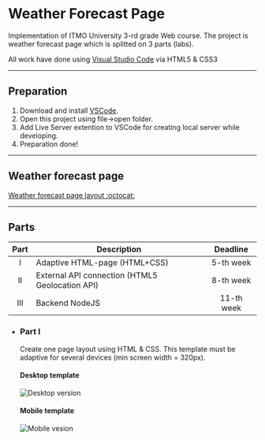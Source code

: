 # Weather Forecast Page

Implementation of ITMO University 3-rd grade Web course. The project is weather forecast page which is splitted on 3 parts (labs).

All work have done using [Visual Studio Code]((https://code.visualstudio.com/)) via HTML5 & CSS3

---
## Preparation
1. Download and install [VSCode](https://code.visualstudio.com/).
2. Open this project using file->open folder.
3. Add Live Server extention to VSCode for creating local server while developing.
4. Preparation done!
---
## Weather forecast page
[Weather forecast page layout :octocat:](https://frexile.github.io/Weather_Forecast_Page/)

---
## Parts
| Part | Description           | Deadline |
|:-------:| ----------------------------------| :---------:|
| I     | Adaptive HTML-page (HTML+CSS) | 5-th week |
| II     | External API connection (HTML5 Geolocation API) | 8-th week |
| III    | Backend NodeJS | 11-th week |

*  ### **Part I**
    Create one page layout using HTML & CSS. This template must be adaptive for several devices (min screen width = 320px). 
    
    #### **Desktop template**
    ![Desktop version](https://sun9-14.userapi.com/impg/j4w8Ji-RKpDef0AQaIwtxgFVcO5low3zNYd6JA/T-La3Jh7Iqg.jpg?size=850x1080&quality=96&sign=180ff84d3b5c713fd61de8bc02f742e0&type=album)
    #### **Mobile template**
    ![Mobile vesion](https://sun9-35.userapi.com/impg/rKyHTD-SUO76IYgnMEErzXmOoSqprIuauGpodA/stXp9OlacdA.jpg?size=576x2160&quality=96&sign=af2c03c1b3c25a54bc89b5f04dbdf47b&type=album)